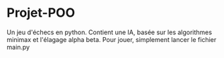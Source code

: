 # Projet-POO

Un jeu d'échecs en python. Contient une IA, basée sur les algorithmes minimax et l'élagage alpha beta.
Pour jouer, simplement lancer le fichier main.py
